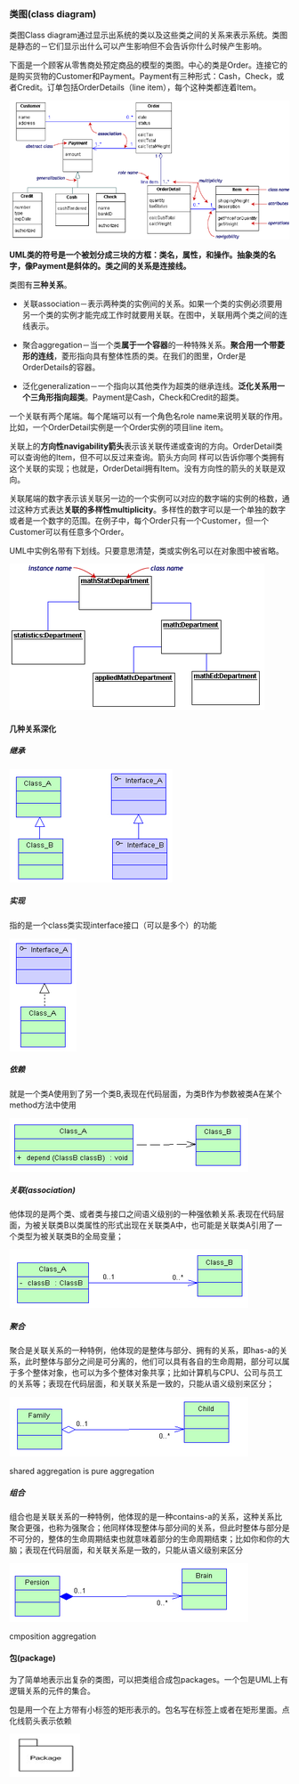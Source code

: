 ### 类图(class diagram)

类图Class diagram通过显示出系统的类以及这些类之间的关系来表示系统。类图是静态的－它们显示出什么可以产生影响但不会告诉你什么时候产生影响。

下面是一个顾客从零售商处预定商品的模型的类图。中心的类是Order。连接它的是购买货物的Customer和Payment。Payment有三种形式：Cash，Check，或者Credit。订单包括OrderDetails（line item），每个这种类都连着Item。

![](image/uml2.gif)

**UML类的符号是一个被划分成三块的方框：类名，属性，和操作。抽象类的名字，像Payment是斜体的。类之间的关系是连接线。**


类图有**三种关系**。

 - 关联association－表示两种类的实例间的关系。如果一个类的实例必须要用另一个类的实例才能完成工作时就要用关联。在图中，关联用两个类之间的连线表示。

 - 聚合aggregation－当一个类**属于一个容器**的一种特殊关系。**聚合用一个带菱形的连线**，菱形指向具有整体性质的类。在我们的图里，Order是OrderDetails的容器。

 - 泛化generalization－一个指向以其他类作为超类的继承连线。**泛化关系用一个三角形指向超类**。Payment是Cash，Check和Credit的超类。

一个关联有两个尾端。每个尾端可以有一个角色名role name来说明关联的作用。比如，一个OrderDetail实例是一个Order实例的项目line item。

关联上的**方向性navigability箭头**表示该关联传递或查询的方向。OrderDetail类可以查询他的Item，但不可以反过来查询。箭头方向同 样可以告诉你哪个类拥有这个关联的实现；也就是，OrderDetail拥有Item。没有方向性的箭头的关联是双向。

关联尾端的数字表示该关联另一边的一个实例可以对应的数字端的实例的格数，通过这种方式表达**关联的多样性multiplicity**。多样性的数字可以是一个单独的数字或者是一个数字的范围。在例子中，每个Order只有一个Customer，但一个Customer可以有任意多个Order。

UML中实例名带有下划线。只要意思清楚，类或实例名可以在对象图中被省略。

![](image/uml9.jpg)



#### 几种关系深化

##### 继承

![](image/uml3.jpg)

##### 实现

指的是一个class类实现interface接口（可以是多个）的功能

![](image/uml4.jpg)

##### 依赖
就是一个类A使用到了另一个类B,表现在代码层面，为类B作为参数被类A在某个method方法中使用

![](image/uml5.jpg)

##### 关联(association)
他体现的是两个类、或者类与接口之间语义级别的一种强依赖关系.表现在代码层面，为被关联类B以类属性的形式出现在关联类A中，也可能是关联类A引用了一个类型为被关联类B的全局变量；

![](image/uml6.jpg)

##### 聚合
聚合是关联关系的一种特例，他体现的是整体与部分、拥有的关系，即has-a的关系，此时整体与部分之间是可分离的，他们可以具有各自的生命周期，部分可以属于多个整体对象，也可以为多个整体对象共享；比如计算机与CPU、公司与员工的关系等；表现在代码层面，和关联关系是一致的，只能从语义级别来区分；

![](image/uml7.jpg)

shared aggregation is pure aggregation

##### 组合
组合也是关联关系的一种特例，他体现的是一种contains-a的关系，这种关系比聚合更强，也称为强聚合；他同样体现整体与部分间的关系，但此时整体与部分是不可分的，整体的生命周期结束也就意味着部分的生命周期结束；比如你和你的大脑；表现在代码层面，和关联关系是一致的，只能从语义级别来区分

![](image/uml8.jpg)

cmposition aggregation

#### 包(package)
为了简单地表示出复杂的类图，可以把类组合成包packages。一个包是UML上有逻辑关系的元件的集合。

包是用一个在上方带有小标签的矩形表示的。包名写在标签上或者在矩形里面。点化线箭头表示依赖

![](image/uml9.png)
